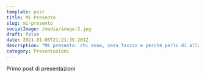 ```yaml
---
template: post
title: Mi Presento
slug: mi-presento
socialImage: /media/image-2.jpg
draft: false
date: 2021-01-06T21:21:39.201Z
description: "Mi presento: chi sono, cosa faccio e perché parlo di allattamento."
category: Presentazioni
---
```

Primo post di presentazioni